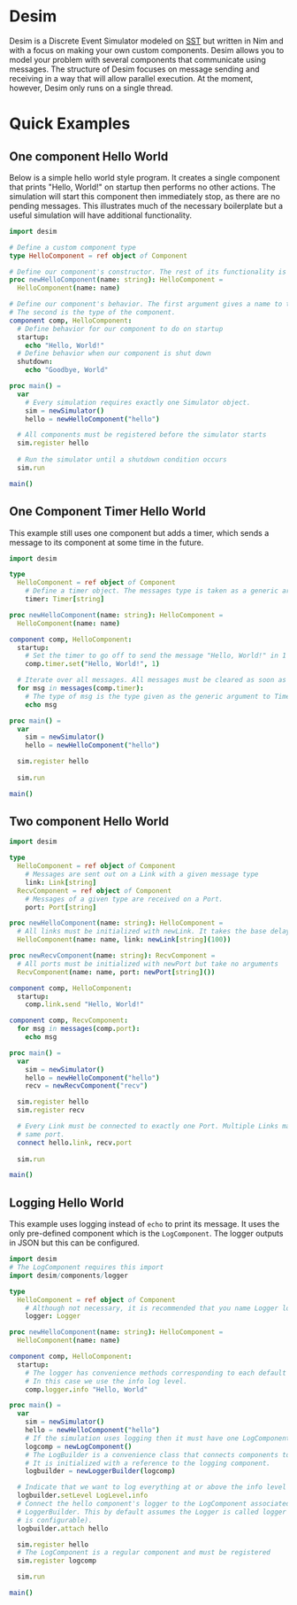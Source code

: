 # Desim

Desim is a Discrete Event Simulator modeled on [SST](http://sst-simulator.org/) but written in Nim and with a focus on making your own custom components. Desim allows you to model your problem with several components that communicate using messages. The structure of Desim focuses on message sending and receiving in a way that will allow parallel execution. At the moment, however, Desim only runs on a single thread.

# Quick Examples

## One component Hello World

Below is a simple hello world style program. It creates a single component that prints "Hello, World!" on startup then performs no other actions. The simulation will start this component then immediately stop, as there are no pending messages. This illustrates much of the necessary boilerplate but a useful simulation will have additional functionality.

```nim
import desim

# Define a custom component type
type HelloComponent = ref object of Component

# Define our component's constructor. The rest of its functionality is defined with the component template.
proc newHelloComponent(name: string): HelloComponent =
  HelloComponent(name: name)

# Define our component's behavior. The first argument gives a name to the component to use in this template.
# The second is the type of the component.
component comp, HelloComponent:
  # Define behavior for our component to do on startup
  startup:
    echo "Hello, World!"
  # Define behavior when our component is shut down
  shutdown:
    echo "Goodbye, World"

proc main() =
  var
    # Every simulation requires exactly one Simulator object.
    sim = newSimulator()
    hello = newHelloComponent("hello")

  # All components must be registered before the simulator starts
  sim.register hello
  
  # Run the simulator until a shutdown condition occurs
  sim.run

main()
```

## One Component Timer Hello World

This example still uses one component but adds a timer, which sends a message to its component at some time in the future.

```nim
import desim

type
  HelloComponent = ref object of Component
    # Define a timer object. The messages type is taken as a generic argument to the Timer type
    timer: Timer[string]

proc newHelloComponent(name: string): HelloComponent =
  HelloComponent(name: name)

component comp, HelloComponent:
  startup:
    # Set the timer to go off to send the message "Hello, World!" in 1 tick.
    comp.timer.set("Hello, World!", 1)

  # Iterate over all messages. All messages must be cleared as soon as they are received.
  for msg in messages(comp.timer):
    # The type of msg is the type given as the generic argument to Timer
    echo msg

proc main() =
  var
    sim = newSimulator()
    hello = newHelloComponent("hello")

  sim.register hello
  
  sim.run

main()

```

## Two component Hello World

```nim
import desim

type
  HelloComponent = ref object of Component
    # Messages are sent out on a Link with a given message type
    link: Link[string]
  RecvComponent = ref object of Component
    # Messages of a given type are received on a Port.
    port: Port[string]

proc newHelloComponent(name: string): HelloComponent =
  # All links must be initialized with newLink. It takes the base delay as an argument
  HelloComponent(name: name, link: newLink[string](100))

proc newRecvComponent(name: string): RecvComponent =
  # All ports must be initialized with newPort but take no arguments
  RecvComponent(name: name, port: newPort[string]())

component comp, HelloComponent:
  startup:
    comp.link.send "Hello, World!"

component comp, RecvComponent:
  for msg in messages(comp.port):
    echo msg

proc main() =
  var
    sim = newSimulator()
    hello = newHelloComponent("hello")
    recv = newRecvComponent("recv")

  sim.register hello
  sim.register recv

  # Every Link must be connected to exactly one Port. Multiple Links may connect to the
  # same port.
  connect hello.link, recv.port
  
  sim.run

main()

```

## Logging Hello World

This example uses logging instead of `echo` to print its message. It uses the only pre-defined component which is the `LogComponent`. The logger outputs in JSON but this can be configured.

```nim
import desim
# The LogComponent requires this import
import desim/components/logger

type
  HelloComponent = ref object of Component
    # Although not necessary, it is recommended that you name Logger logger.
    logger: Logger

proc newHelloComponent(name: string): HelloComponent =
  HelloComponent(name: name)

component comp, HelloComponent:
  startup:
    # The logger has convenience methods corresponding to each default log level.
    # In this case we use the info log level.
    comp.logger.info "Hello, World"

proc main() =
  var
    sim = newSimulator()
    hello = newHelloComponent("hello")
    # If the simulation uses logging then it must have one LogComponent
    logcomp = newLogComponent()
    # The LogBuilder is a convenience class that connects components to the LogComponent.
    # It is initialized with a reference to the logging component.
    logbuilder = newLoggerBuilder(logcomp)

  # Indicate that we want to log everything at or above the info level
  logbuilder.setLevel LogLevel.info
  # Connect the hello component's logger to the LogComponent associated with this
  # LoggerBuilder. This by default assumes the Logger is called logger (though this
  # is configurable).
  logbuilder.attach hello

  sim.register hello
  # The LogComponent is a regular component and must be registered
  sim.register logcomp

  sim.run

main()

```
